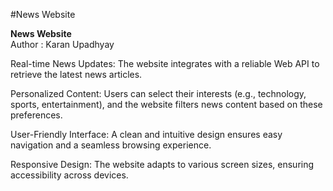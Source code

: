 #News Website

<b>News Website</b><br>
Author : Karan Upadhyay

Real-time News Updates: The website integrates with a reliable Web API to retrieve the latest news articles.

Personalized Content: Users can select their interests (e.g., technology, sports, entertainment), and the website filters news content based on these preferences.

User-Friendly Interface: A clean and intuitive design ensures easy navigation and a seamless browsing experience.

Responsive Design: The website adapts to various screen sizes, ensuring accessibility across devices.
